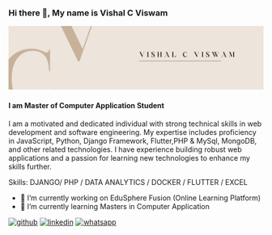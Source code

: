 ### Hi there 👋, My name is Vishal C Viswam
![I am Master of Computer Application Student](https://github.com/vishalcviswam/vishalcviswam/blob/main/c.png)
#### I am Master of Computer Application Student



I am a motivated and dedicated individual with strong technical skills in web development and software engineering. My expertise includes proficiency in JavaScript, Python, Django Framework, Flutter,PHP & MySql, MongoDB, and other related technologies. I have experience building robust web applications and a passion for learning new technologies to enhance my skills further.

Skills: DJANGO/ PHP / DATA ANALYTICS / DOCKER / FLUTTER / EXCEL

- 🔭 I’m currently working on EduSphere Fusion (Online Learning Platform) 
- 🌱 I’m currently learning Masters in Computer Application 


[<img src='https://cdn.jsdelivr.net/npm/simple-icons@3.0.1/icons/github.svg' alt='github' height='40'>](https://github.com/vishalcviswam)  [<img src='https://cdn.jsdelivr.net/npm/simple-icons@3.0.1/icons/linkedin.svg' alt='linkedin' height='40'>](https://www.linkedin.com/in/vishalcviswam/)  [<img src='https://cdn.jsdelivr.net/npm/simple-icons@3.0.1/icons/whatsapp.svg' alt='whatsapp' height='40'>](https://wa.me/+919562033782)
